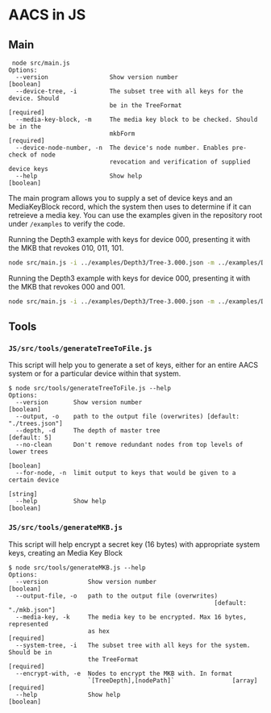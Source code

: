 # AACS in JS

## Main
```
 node src/main.js 
Options:
  --version                 Show version number                        [boolean]
  --device-tree, -i         The subset tree with all keys for the device. Should
                            be in the TreeFormat                      [required]
  --media-key-block, -m     The media key block to be checked. Should be in the
                            mkbForm                                   [required]
  --device-node-number, -n  The device's node number. Enables pre-check of node
                            revocation and verification of supplied device keys
  --help                    Show help                                  [boolean]
```
The main program allows you to supply a set of device keys and an MediaKeyBlock record, which the system then uses to determine if it can retreieve a media key.
You can use the examples given in the repository root under `/examples` to verify the code.

Running the Depth3 example with keys for device 000, presenting it with the MKB that revokes 010, 011, 101.
```sh
node src/main.js -i ../examples/Depth3/Tree-3.000.json -m ../examples/Depth3/MKB.010,011,101.json 
```
Running the Depth3 example with keys for device 000, presenting it with the MKB that revokes 000 and 001.
```sh
node src/main.js -i ../examples/Depth3/Tree-3.000.json -m ../examples/Depth3/MKB.000,001.json 
```


## Tools
### `JS/src/tools/generateTreeToFile.js`
This script will help you to generate a set of keys, either for an entire AACS system or for a particular device within that system.

```
$ node src/tools/generateTreeToFile.js --help
Options:
  --version       Show version number                                  [boolean]
  --output, -o    path to the output file (overwrites) [default: "./trees.json"]
  --depth, -d     The depth of master tree                          [default: 5]
  --no-clean      Don't remove redundant nodes from top levels of lower trees
                                                                       [boolean]
  --for-node, -n  limit output to keys that would be given to a certain device
                                                                        [string]
  --help          Show help                                            [boolean]
```

### `JS/src/tools/generateMKB.js`
This script will help encrypt a secret key (16 bytes) with appropriate system keys, creating an Media Key Block

```
$ node src/tools/generateMKB.js --help
Options:
  --version           Show version number                              [boolean]
  --output-file, -o   path to the output file (overwrites)
                                                         [default: "./mkb.json"]
  --media-key, -k     The media key to be encrypted. Max 16 bytes, represented
                      as hex                                          [required]
  --system-tree, -i   The subset tree with all keys for the system. Should be in
                      the TreeFormat                                  [required]
  --encrypt-with, -e  Nodes to encrypt the MKB with. In format
                      `[TreeDepth],[nodePath]`                [array] [required]
  --help              Show help                                        [boolean]

```